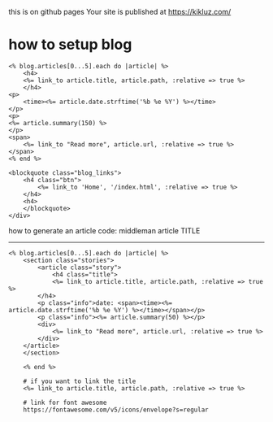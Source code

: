 this is on github pages
Your site is published at https://kikluz.com/

# how to setup blog

	<% blog.articles[0...5].each do |article| %>
		<h4>
		<%= link_to article.title, article.path, :relative => true %>
		</h4>
	<p>
		<time><%= article.date.strftime('%b %e %Y') %></time>
	</p>
	<p>
	<%= article.summary(150) %>
	</p>
	<span>
		<%= link_to "Read more", article.url, :relative => true %>
	</span>
	<% end %>

	<blockquote class="blog_links">
		<h4 class="btn">
			<%= link_to 'Home', '/index.html', :relative => true %> 
		</h4>
		<h4>
		</blockquote>
	</div>  


how to generate an article
code: middleman article TITLE

----------------------------------------------
	<% blog.articles[0...5].each do |article| %>
		<section class="stories">
			<article class="story">
				<h4 class="title">
				<%= link_to article.title, article.path, :relative => true %>
			</h4>
			<p class="info">date: <span><time><%= article.date.strftime('%b %e %Y') %></time></span></p>
			<p class="info"><%= article.summary(50) %></p>
			<div>
				<%= link_to "Read more", article.url, :relative => true %>
			</div>
		</article>
		</section>	

		<% end %>

		# if you want to link the title
		<%= link_to article.title, article.path, :relative => true %>

		# link for font awesome
		https://fontawesome.com/v5/icons/envelope?s=regular